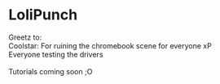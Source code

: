 # LoliPunch

Greetz to: \
Coolstar: For ruining the chromebook scene for everyone xP \
Everyone testing the drivers \
\
Tutorials coming soon ;O
